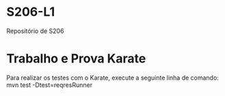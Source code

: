 # S206-L1
Repositório de S206

# Trabalho e Prova Karate
Para realizar os testes com o Karate, execute a seguinte linha de comando:
mvn test -Dtest=reqresRunner


